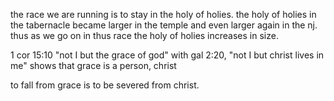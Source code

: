 the race we are running is to stay in the holy of holies. the holy of holies in the tabernacle
became larger in the temple and even larger again in the nj. thus as we go on in thus race
the holy of holies increases in size.

1 cor 15:10 "not I but the grace of god" with gal 2:20, "not I but christ lives in me"
shows that grace is a person, christ

to fall from grace is to be severed from christ.
